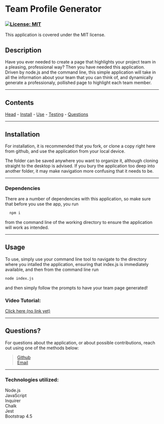 # **Team Profile Generator**
 ### <a id='license'></a>[![License: MIT](https://img.shields.io/badge/License-MIT-blue.svg)](https://opensource.org/licenses/MIT)
This application is covered under the MIT license.


  ## Description

Have you ever needed to create a page that highlights your project team in a pleasing, professional way? Then you have needed this application. Driven by node.js and the command line, this simple application will take in all the information about your team that you can think of, and dynamically generate a professionaly, pollished page to highlight each team member. 

 
  ---

  Contents
---
 [Head](#head) - [Install](#install) - [Use](#usage) - [Testing](#testing) - [Questions](#questions)

  ---
## <a id="install"></a> Installation

For installation, it is recommended that you fork, or clone a copy right here from github, and use the application from your local device.

The folder can be saved anywhere you want to organize it, although cloning straight to the desktop is advised. 
If you bury the application too deep into another folder, it may make navigation more confusing that it needs to be.

  ---

### **Dependencies**

There are a number of dependencies with this application, so make sure that before you use the app, you run 
```bash
  npm i
```
from the command line of the working directory to ensure the application will work as intended. 

  ---
## <a id="usage"></a> Usage

To use, simply use your command line tool to navigate to the directory where you intalled the application, ensuring that index.js is immediately available, and then from the command line run   
```bash
node index.js
```   
and then simply follow the prompts to have your team page generated!

### Video Tutorial: 
  [Click here (no link yet)]()
  
  ---
## <a id='questions'></a> Questions?

For questions about the application, or about possible contributions, reach out using one of the methods below:   

> [Github](https://github.com/Keaton-Brewster)  
[Email](mailto:keatonbrewsterdev@gmail.com)

  ---
### Technologies utilized:
Node.js	  
JavaScript  
Inquirer	  
Chalk	  
Jest  
Bootstrap 4.5
